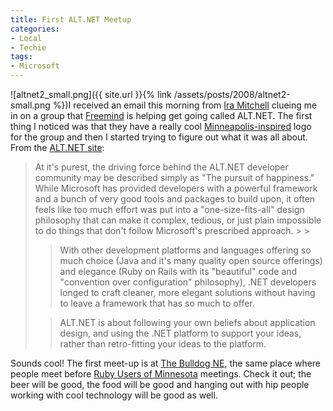 ```yaml
---
title: First ALT.NET Meetup
categories:
- Local
- Techie
tags:
- Microsoft
---
```


![altnet2_small.png]({{ site.url }}{% link /assets/posts/2008/altnet2-small.png %})I received an email this morning from [Ira Mitchell](http://webloggist.com/) clueing me in on a group that [Freemind](http://freemind.net/) is helping get going called ALT.NET. The first thing I noticed was that they have a really cool [Minneapolis-inspired](http://en.wikipedia.org/wiki/Grain_Belt_(beer)) logo for the group and then I started trying to figure out what it was all about. From the [ALT.NET site](http://mplsalt.net/):

<blockquote>At it's purest, the driving force behind the ALT.NET developer community may be described simply as "The pursuit of happiness." While Microsoft has provided developers with a powerful framework and a bunch of very good tools and packages to build upon, it often feels like too much effort was put into a "one-size-fits-all" design philosophy that can make it complex, tedious, or just plain impossible to do things that don't follow Microsoft's prescribed approach.
> 
> 

> 
> With other development platforms and languages offering so much choice (Java and it's many quality open source offerings) and elegance (Ruby on Rails with its "beautiful" code and "convention over configuration" philosophy), .NET developers longed to craft cleaner, more elegant solutions without having to leave a framework that has so much to offer.
> 
> 

> 
> ALT.NET is about following your own beliefs about application design, and using the .NET platform to support your ideas, rather than retro-fitting your ideas to the platform.
> 
> </blockquote>

Sounds cool! The first meet-up is at [The Bulldog NE](http://www.thebulldogmpls.com/ne_index.php), the same place where people meet before [Ruby Users of Minnesota](http://www.ruby.mn/) meetings. Check it out; the beer will be good, the food will be good and hanging out with hip people working with cool technology will be good as well.
